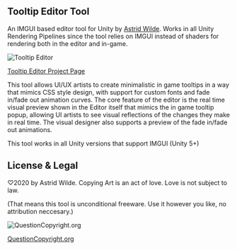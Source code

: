 ## Tooltip Editor Tool

An IMGUI based editor tool for Unity by [Astrid Wilde](http://twitter.com/astridwilde1).
Works in all Unity Rendering Pipelines since the tool relies on IMGUI instead of shaders for rendering both in the editor and in-game.

![Tooltip Editor](https://starfaerie.github.io/assets/images/tooltip.jpg)

[Tooltip Editor Project Page](https://starfaerie.github.io/articles/tooltip.html)

This tool allows UI/UX artists to create minimalistic in game tooltips in a way that mimics CSS style design, with support for custom fonts and fade in/fade out animation curves.
The core feature of the editor is the real time visual preview shown in the Editor itself that mimics the in game tooltip popup, allowing UI artists to see visual reflections of the changes they make in real time.
The visual designer also supports a preview of the fade in/fade out animations.

This tool works in all Unity versions that support IMGUI (Unity 5+)
 
## License & Legal
♡2020 by Astrid Wilde. Copying Art is an act of love. Love is not subject to law.

(That means this tool is unconditional freeware. Use it however you like, no attribution neccesary.)

![QuestionCopyright.org](http://questioncopyright.org/cm/images/banner/qco-banner-blue-150x63.png)

[QuestionCopyright.org](https://questioncopyright.org/)
